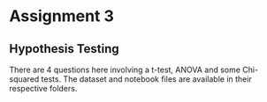# Assignment 3
## Hypothesis Testing
There are 4 questions here involving a t-test, ANOVA and some Chi-squared tests.
The dataset and notebook files are available in their respective folders.